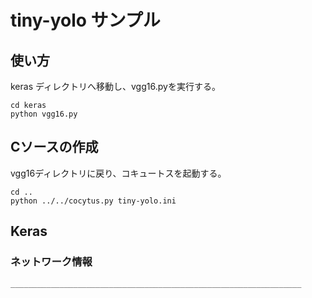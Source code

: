 # tiny-yolo サンプル

## 使い方
keras ディレクトリへ移動し、vgg16.pyを実行する。
```
cd keras
python vgg16.py
```

## Cソースの作成
vgg16ディレクトリに戻り、コキュートスを起動する。
```
cd ..
python ../../cocytus.py tiny-yolo.ini
```

## Keras
### ネットワーク情報
```
_________________________________________________________________

```